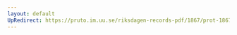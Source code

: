 ```yaml
---
layout: default
UpRedirect: https://pruto.im.uu.se/riksdagen-records-pdf/1867/prot-1867--ak--121/prot-1867--ak--121_010.pdf
---
```

